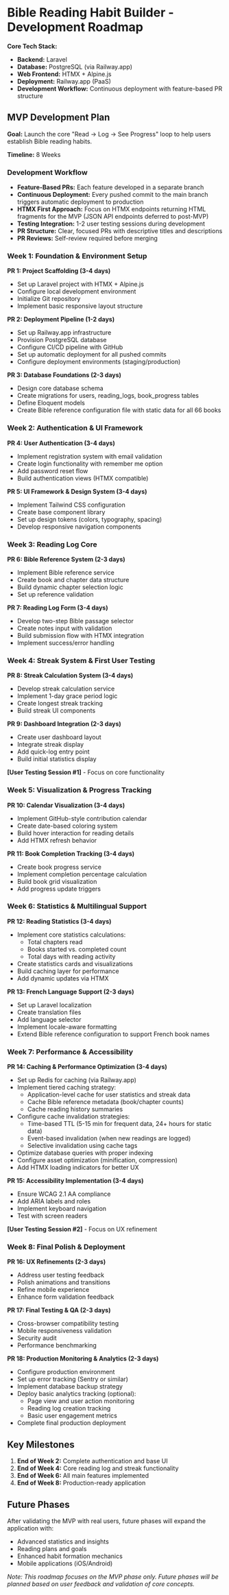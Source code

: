 # **Bible Reading Habit Builder - Development Roadmap**

**Core Tech Stack:**

* **Backend:** Laravel  
* **Database:** PostgreSQL (via Railway.app)  
* **Web Frontend:** HTMX + Alpine.js  
* **Deployment:** Railway.app (PaaS)
* **Development Workflow:** Continuous deployment with feature-based PR structure

## **MVP Development Plan**

**Goal:** Launch the core "Read → Log → See Progress" loop to help users establish Bible reading habits.

**Timeline:** 8 Weeks

### **Development Workflow**

* **Feature-Based PRs:** Each feature developed in a separate branch
* **Continuous Deployment:** Every pushed commit to the main branch triggers automatic deployment to production
* **HTMX First Approach:** Focus on HTMX endpoints returning HTML fragments for the MVP (JSON API endpoints deferred to post-MVP)
* **Testing Integration:** 1-2 user testing sessions during development
* **PR Structure:** Clear, focused PRs with descriptive titles and descriptions
* **PR Reviews:** Self-review required before merging

### **Week 1: Foundation & Environment Setup**

**PR 1: Project Scaffolding (3-4 days)**
* Set up Laravel project with HTMX + Alpine.js
* Configure local development environment
* Initialize Git repository
* Implement basic responsive layout structure

**PR 2: Deployment Pipeline (1-2 days)**
* Set up Railway.app infrastructure
* Provision PostgreSQL database
* Configure CI/CD pipeline with GitHub
* Set up automatic deployment for all pushed commits
* Configure deployment environments (staging/production)

**PR 3: Database Foundations (2-3 days)**
* Design core database schema
* Create migrations for users, reading_logs, book_progress tables
* Define Eloquent models
* Create Bible reference configuration file with static data for all 66 books

### **Week 2: Authentication & UI Framework**

**PR 4: User Authentication (3-4 days)**
* Implement registration system with email validation
* Create login functionality with remember me option
* Add password reset flow
* Build authentication views (HTMX compatible)

**PR 5: UI Framework & Design System (3-4 days)**
* Implement Tailwind CSS configuration
* Create base component library
* Set up design tokens (colors, typography, spacing)
* Develop responsive navigation components

### **Week 3: Reading Log Core**

**PR 6: Bible Reference System (2-3 days)**
* Implement Bible reference service
* Create book and chapter data structure
* Build dynamic chapter selection logic
* Set up reference validation

**PR 7: Reading Log Form (3-4 days)**
* Develop two-step Bible passage selector
* Create notes input with validation
* Build submission flow with HTMX integration
* Implement success/error handling

### **Week 4: Streak System & First User Testing**

**PR 8: Streak Calculation System (3-4 days)**
* Develop streak calculation service
* Implement 1-day grace period logic
* Create longest streak tracking
* Build streak UI components

**PR 9: Dashboard Integration (2-3 days)**
* Create user dashboard layout
* Integrate streak display
* Add quick-log entry point
* Build initial statistics display

**[User Testing Session #1]** - Focus on core functionality

### **Week 5: Visualization & Progress Tracking**

**PR 10: Calendar Visualization (3-4 days)**
* Implement GitHub-style contribution calendar
* Create date-based coloring system
* Build hover interaction for reading details
* Add HTMX refresh behavior

**PR 11: Book Completion Tracking (3-4 days)**
* Create book progress service
* Implement completion percentage calculation
* Build book grid visualization
* Add progress update triggers

### **Week 6: Statistics & Multilingual Support**

**PR 12: Reading Statistics (3-4 days)**
* Implement core statistics calculations:
  * Total chapters read
  * Books started vs. completed count
  * Total days with reading activity
* Create statistics cards and visualizations
* Build caching layer for performance
* Add dynamic updates via HTMX

**PR 13: French Language Support (2-3 days)**
* Set up Laravel localization
* Create translation files
* Add language selector
* Implement locale-aware formatting
* Extend Bible reference configuration to support French book names

### **Week 7: Performance & Accessibility**

**PR 14: Caching & Performance Optimization (3-4 days)**
* Set up Redis for caching (via Railway.app)
* Implement tiered caching strategy:
  * Application-level cache for user statistics and streak data
  * Cache Bible reference metadata (book/chapter counts)
  * Cache reading history summaries
* Configure cache invalidation strategies:
  * Time-based TTL (5-15 min for frequent data, 24+ hours for static data)
  * Event-based invalidation (when new readings are logged)
  * Selective invalidation using cache tags
* Optimize database queries with proper indexing
* Configure asset optimization (minification, compression)
* Add HTMX loading indicators for better UX

**PR 15: Accessibility Implementation (3-4 days)**
* Ensure WCAG 2.1 AA compliance
* Add ARIA labels and roles
* Implement keyboard navigation
* Test with screen readers

**[User Testing Session #2]** - Focus on UX refinement

### **Week 8: Final Polish & Deployment**

**PR 16: UX Refinements (2-3 days)**
* Address user testing feedback
* Polish animations and transitions
* Refine mobile experience
* Enhance form validation feedback

**PR 17: Final Testing & QA (2-3 days)**
* Cross-browser compatibility testing
* Mobile responsiveness validation
* Security audit
* Performance benchmarking

**PR 18: Production Monitoring & Analytics (2-3 days)**
* Configure production environment
* Set up error tracking (Sentry or similar)
* Implement database backup strategy
* Deploy basic analytics tracking (optional):
  * Page view and user action monitoring
  * Reading log creation tracking
  * Basic user engagement metrics
* Complete final production deployment

## **Key Milestones**

1. **End of Week 2:** Complete authentication and base UI
2. **End of Week 4:** Core reading log and streak functionality
3. **End of Week 6:** All main features implemented
4. **End of Week 8:** Production-ready application

## **Future Phases**

After validating the MVP with real users, future phases will expand the application with:

* Advanced statistics and insights
* Reading plans and goals
* Enhanced habit formation mechanics
* Mobile applications (iOS/Android)

_Note: This roadmap focuses on the MVP phase only. Future phases will be planned based on user feedback and validation of core concepts._